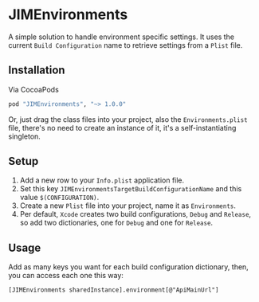 # JIMEnvironments

A simple solution to handle environment specific settings. It uses the current `Build Configuration` name to retrieve settings from a `Plist` file.

## Installation

Via CocoaPods

```ruby
pod "JIMEnvironments", "~> 1.0.0"
```

Or, just drag the class files into your project, also the `Environments.plist` file, there's no need to create an instance of it, it's a self-instantiating singleton.

## Setup

1. Add a new row to your `Info.plist` application file.
2. Set this key `JIMEnvironmentsTargetBuildConfigurationName` and this value `$(CONFIGURATION)`.
3. Create a new `Plist` file into your project, name it as `Environments`.
4. Per default, `Xcode` creates two build configurations, `Debug` and `Release`, so add two dictionaries, one for `Debug` and one for `Release`.

## Usage

Add as many keys you want for each build configuration dictionary, then, you can access each one this way:

```objc
[JIMEnvironments sharedInstance].environment[@"ApiMainUrl"]
```
